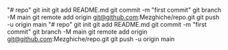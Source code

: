 "# repo"  git init git add README.md git commit -m "first commit" git branch -M main git remote add origin git@github.com:Mezghiche/repo.git git push -u origin main
"# repo"  git init git add README.md git commit -m "first commit" git branch -M main git remote add origin git@github.com:Mezghiche/repo.git git push -u origin main
